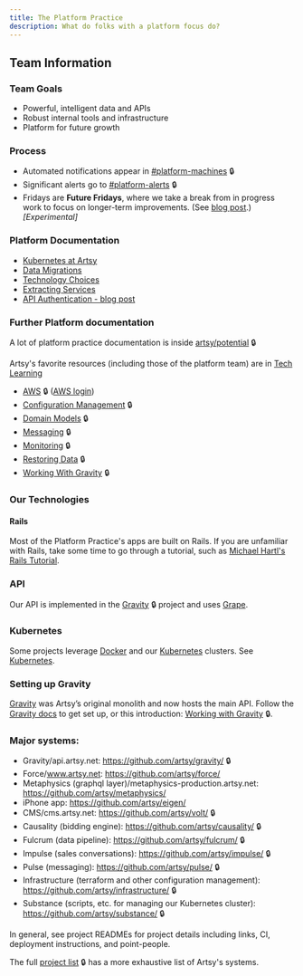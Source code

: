 ```yaml
---
title: The Platform Practice
description: What do folks with a platform focus do?
---
```


## Team Information

### Team Goals

- Powerful, intelligent data and APIs
- Robust internal tools and infrastructure
- Platform for future growth

### Process

- Automated notifications appear in [#platform-machines](https://artsy.slack.com/messages/platform-machines/) 🔒
- Significant alerts go to [#platform-alerts](https://artsy.slack.com/messages/platform-alerts/) 🔒
- Fridays are **Future Fridays**, where we take a break from in progress work to focus on longer-term improvements.
  (See [blog post](http://artsy.github.io/blog/2015/12/22/future-fridays/).) _[Experimental]_

### Platform Documentation

- [Kubernetes at Artsy](/playbooks/kubernetes.md)
- [Data Migrations](/playbooks/data-migrations.md)
- [Technology Choices](/playbooks/technology-choices.md)
- [Extracting Services](/playbooks/extracting-services.md)
- [API Authentication - blog post](http://artsy.github.io/blog/2018/11/28/artsy-auth/)

### Further Platform documentation

A lot of platform practice documentation is inside
[artsy/potential](https://github.com/artsy/potential/blob/master/platform/) 🔒

Artsy's favorite resources (including those of the platform team) are in
[Tech Learning](/resources/tech_learning.md#platform-practice)

- [AWS](https://github.com/artsy/potential/blob/master/platform/AWS.md) 🔒
  ([AWS login](https://artsy.signin.aws.amazon.com/console))
- [Configuration Management](https://github.com/artsy/potential/blob/master/platform/ConfigurationManagement.md) 🔒
- [Domain Models](https://github.com/artsy/potential/blob/master/platform/DomainModels.md) 🔒
- [Messaging](https://github.com/artsy/potential/blob/master/platform/Messaging.md) 🔒
- [Monitoring](https://github.com/artsy/potential/blob/master/platform/Monitoring.md) 🔒
- [Restoring Data](https://github.com/artsy/potential/blob/master/platform/RestoringData.md) 🔒
- [Working With Gravity](https://github.com/artsy/potential/blob/master/platform/WorkingWithGravity.md) 🔒

### Our Technologies

#### Rails

Most of the Platform Practice's apps are built on Rails. If you are unfamiliar with Rails, take some time to go
through a tutorial, such as [Michael Hartl's Rails Tutorial](https://www.railstutorial.org/book).

### API

Our API is implemented in the [Gravity](https://github.com/artsy/gravity) 🔒 project and uses
[Grape](https://github.com/intridea/grape).

### Kubernetes

Some projects leverage [Docker](https://www.docker.com/) and our [Kubernetes](https://kubernetes.io/) clusters. See
[Kubernetes](/playbooks/kubernetes.md).

### Setting up Gravity

[Gravity](https://github.com/artsy/gravity) was Artsy’s original monolith and now hosts the main API. Follow the
[Gravity docs](https://github.com/artsy/gravity/blob/master/doc/GettingStarted.md) to get set up, or this
introduction:
[Working with Gravity](https://github.com/artsy/potential/blob/master/platform/WorkingWithGravity.md) 🔒.

### Major systems:

- Gravity/api.artsy.net: https://github.com/artsy/gravity/ 🔒
- Force/www.artsy.net: https://github.com/artsy/force/
- Metaphysics (graphql layer)/metaphysics-production.artsy.net: https://github.com/artsy/metaphysics/
- iPhone app: https://github.com/artsy/eigen/
- CMS/cms.artsy.net: https://github.com/artsy/volt/ 🔒
- Causality (bidding engine): https://github.com/artsy/causality/ 🔒
- Fulcrum (data pipeline): https://github.com/artsy/fulcrum/ 🔒
- Impulse (sales conversations): https://github.com/artsy/impulse/ 🔒
- Pulse (messaging): https://github.com/artsy/pulse/ 🔒
- Infrastructure (terraform and other configuration management): https://github.com/artsy/infrastructure/ 🔒
- Substance (scripts, etc. for managing our Kubernetes cluster): https://github.com/artsy/substance/ 🔒

In general, see project READMEs for project details including links, CI, deployment instructions, and point-people.

The full [project list](https://github.com/artsy/potential/wiki/Project-list) 🔒
has a more exhaustive list of Artsy's systems.
